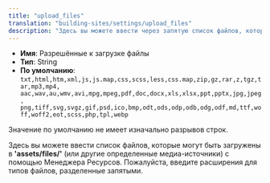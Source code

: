 ```yaml
---
title: "upload_files"
translation: "building-sites/settings/upload_files"
description: "Здесь вы можете ввести через запятую список файлов, которые могут быть загружены"
---
```


-   **Имя**: Разрешённые к загрузке файлы
-   **Тип**: String
-   **По умолчанию**: `txt,html,htm,xml,js,js.map,css,scss,less,css.map,zip,gz,rar,z,tgz,tar,mp3,mp4,
aac,wav,au,wmv,avi,mpg,mpeg,pdf,doc,docx,xls,xlsx,ppt,pptx,jpg,jpeg,
png,tiff,svg,svgz,gif,psd,ico,bmp,odt,ods,odp,odb,odg,odf,md,ttf,woff,woff2,eot,scss,php,tpl,webp`

Значение по умолчанию не имеет изначально разрывов строк.

Здесь вы можете ввести список файлов, которые могут быть загружены в **'assets/files/'** (или другие определенные медиа-источники) с помощью Менеджера Ресурсов. Пожалуйста, введите расширения для типов файлов, разделенные запятыми.